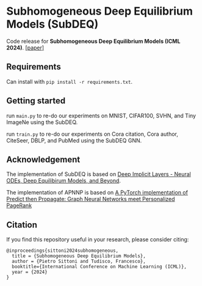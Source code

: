 # Subhomogeneous Deep Equilibrium Models (SubDEQ)

Code release for **Subhomogeneous Deep Equilibrium Models (ICML 2024)**. [[paper]](https://arxiv.org/pdf/2403.00720)

## Requirements
Can install with `pip install -r requirements.txt`.

## Getting started
run `main.py` to re-do our experiments on MNIST, CIFAR100, SVHN, and Tiny ImageNe using the SubDEQ.

run `train.py` to re-do our experiments on Cora citation, Cora author, CiteSeer, DBLP, and PubMed using the SubDEQ GNN.

## Acknowledgement
The implementation of SubDEQ is based on [Deep Implicit Layers - Neural ODEs, Deep Equilibirum Models, and Beyond](https://implicit-layers-tutorial.org/).

The implementation of APNNP is based on [A PyTorch implementation of Predict then Propagate: Graph Neural Networks meet Personalized PageRank](https://github.com/benedekrozemberczki/APPNP)

## Citation
If you find this repository useful in your research, please consider citing:

```
@inproceedings{sittoni2024subhomogeneous,
  title = {Subhomogeneous Deep Equilibrium Models},
  author = {Pietro Sittoni and Tudisco, Francesco},
  booktitle={International Conference on Machine Learning (ICML)},
  year = {2024}
}
